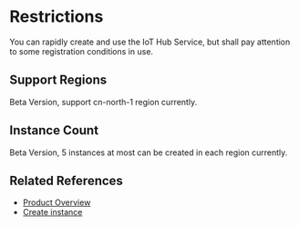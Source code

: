 # Restrictions

You can rapidly create and use the IoT Hub Service, but shall pay attention to some registration conditions in use.

## Support Regions
Beta Version, support cn-north-1 region currently.

## Instance Count
Beta Version, 5 instances at most can be created in each region currently.


## Related References

- [Product Overview](../Introduction/Product-Overview.md)
- [Create instance](../Getting-Started/Create-Instance.md)

